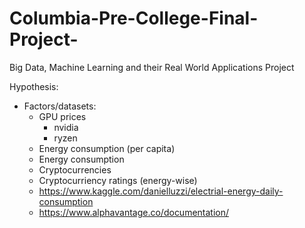 # Columbia-Pre-College-Final-Project-
Big Data, Machine Learning and their Real World Applications Project

Hypothesis:
  - Factors/datasets:
     - GPU prices
        - nvidia
        - ryzen
     - Energy consumption (per capita)
     - Energy consumption
     - Cryptocurrencies 
     - Cryptocurriency ratings (energy-wise)
     - https://www.kaggle.com/danielluzzi/electrial-energy-daily-consumption
     - https://www.alphavantage.co/documentation/
